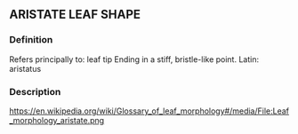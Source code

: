 ## ARISTATE LEAF SHAPE
### Definition
Refers principally to: leaf tip
Ending in a stiff, bristle-like point.
Latin: aristatus

### Description
https://en.wikipedia.org/wiki/Glossary_of_leaf_morphology#/media/File:Leaf_morphology_aristate.png